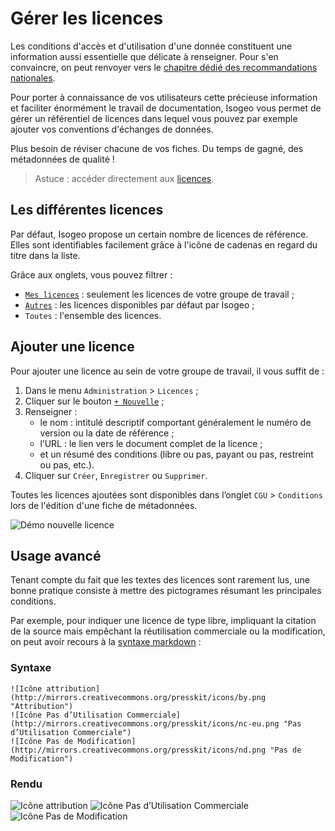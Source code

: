 # Gérer les licences

Les conditions d'accès et d'utilisation d'une donnée constituent une information aussi essentielle que délicate à renseigner. Pour s'en convaincre, on peut renvoyer vers le [chapitre dédié des recommandations nationales](http://georezo.net/wiki/main/donnees/inspire/aide_a_la_saisie_des_metadonnees_inspire#contraintes_en_matiere_d_acces_et_d_utilisation).

Pour porter à connaissance de vos utilisateurs cette précieuse information et faciliter énormément le travail de documentation, Isogeo vous permet de gérer un référentiel de licences dans lequel vous pouvez par exemple ajouter vos conventions d'échanges de données.

Plus besoin de réviser chacune de vos fiches. Du temps de gagné, des métadonnées de qualité !

> Astuce : accéder directement aux [licences](https://app.isogeo.com/admin/licenses).

## Les différentes licences

Par défaut, Isogeo propose un certain nombre de licences de référence. Elles sont identifiables facilement grâce à l'icône de cadenas en regard du titre dans la liste.

Grâce aux onglets, vous pouvez filtrer :
* [`Mes licences`](https://app.isogeo.com/admin/licenses/owned) : seulement les licences de votre groupe de travail ;
* [`Autres`](https://app.isogeo.com/admin/licenses/shared) : les licences disponibles par défaut par Isogeo ;
* `Toutes` : l'ensemble des licences.

## Ajouter une licence

Pour ajouter une licence au sein de votre groupe de travail, il vous suffit de :

1.	Dans le menu `Administration` > `Licences` ;
2.	Cliquer sur le bouton [`+ Nouvelle`](https://app.isogeo.com/admin/licenses/new) ;
3.	Renseigner :
    * le nom : intitulé descriptif comportant généralement le numéro de version ou la date de référence ;
    * l’URL : le lien vers le document complet de la licence ;
    * et un résumé des conditions (libre ou pas, payant ou pas, restreint ou pas, etc.).
4.	Cliquer sur `Créer`, `Enregistrer` ou `Supprimer`.

Toutes les licences ajoutées sont disponibles dans l’onglet `CGU` > `Conditions` lors de l'édition d'une fiche de métadonnées.

![Démo nouvelle licence](/images/adm_licenses_add.gif "Ajouter une nouvelle licence")

## Usage avancé

Tenant compte du fait que les textes des licences sont rarement lus, une bonne pratique consiste à mettre des pictogrames résumant les principales conditions.

Par exemple, pour indiquer une licence de type libre, impliquant la citation de la source mais empêchant la réutilisation commerciale ou la modification, on peut avoir recours à la [syntaxe markdown](/fr/features/documentation/syntax_markdown.html) :

### Syntaxe

```no-highlight
![Icône attribution](http://mirrors.creativecommons.org/presskit/icons/by.png "Attribution")
![Icône Pas d’Utilisation Commerciale](http://mirrors.creativecommons.org/presskit/icons/nc-eu.png "Pas d’Utilisation Commerciale")
![Icône Pas de Modification](http://mirrors.creativecommons.org/presskit/icons/nd.png "Pas de Modification")
```

### Rendu

![Icône attribution](http://mirrors.creativecommons.org/presskit/icons/by.png "Attribution")
![Icône Pas d’Utilisation Commerciale](http://mirrors.creativecommons.org/presskit/icons/nc-eu.png "Pas d’Utilisation Commerciale")
![Icône Pas de Modification](http://mirrors.creativecommons.org/presskit/icons/nd.png "Pas de Modification")
